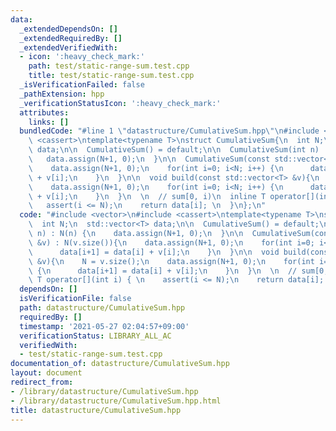 ```yaml
---
data:
  _extendedDependsOn: []
  _extendedRequiredBy: []
  _extendedVerifiedWith:
  - icon: ':heavy_check_mark:'
    path: test/static-range-sum.test.cpp
    title: test/static-range-sum.test.cpp
  _isVerificationFailed: false
  _pathExtension: hpp
  _verificationStatusIcon: ':heavy_check_mark:'
  attributes:
    links: []
  bundledCode: "#line 1 \"datastructure/CumulativeSum.hpp\"\n#include <vector>\n#include\
    \ <cassert>\ntemplate<typename T>\nstruct CumulativeSum{\n  int N;\n  std::vector<T>\
    \ data;\n\n  CumulativeSum() = default;\n\n  CumulativeSum(int n) : N(n) {\n \
    \   data.assign(N+1, 0);\n  }\n\n  CumulativeSum(const std::vector<T> &v) : N(v.size()){\n\
    \    data.assign(N+1, 0);\n    for(int i=0; i<N; i++) {\n      data[i+1] = data[i]\
    \ + v[i];\n    }\n  }\n\n  void build(const std::vector<T> &v){\n    N = v.size();\n\
    \    data.assign(N+1, 0);\n    for(int i=0; i<N; i++) {\n      data[i+1] = data[i]\
    \ + v[i];\n    }\n  }\n  \n  // sum[0, i)\n  inline T operator[](int i) { \n \
    \   assert(i <= N);\n    return data[i]; \n  }\n};\n"
  code: "#include <vector>\n#include <cassert>\ntemplate<typename T>\nstruct CumulativeSum{\n\
    \  int N;\n  std::vector<T> data;\n\n  CumulativeSum() = default;\n\n  CumulativeSum(int\
    \ n) : N(n) {\n    data.assign(N+1, 0);\n  }\n\n  CumulativeSum(const std::vector<T>\
    \ &v) : N(v.size()){\n    data.assign(N+1, 0);\n    for(int i=0; i<N; i++) {\n\
    \      data[i+1] = data[i] + v[i];\n    }\n  }\n\n  void build(const std::vector<T>\
    \ &v){\n    N = v.size();\n    data.assign(N+1, 0);\n    for(int i=0; i<N; i++)\
    \ {\n      data[i+1] = data[i] + v[i];\n    }\n  }\n  \n  // sum[0, i)\n  inline\
    \ T operator[](int i) { \n    assert(i <= N);\n    return data[i]; \n  }\n};\n"
  dependsOn: []
  isVerificationFile: false
  path: datastructure/CumulativeSum.hpp
  requiredBy: []
  timestamp: '2021-05-27 02:04:57+09:00'
  verificationStatus: LIBRARY_ALL_AC
  verifiedWith:
  - test/static-range-sum.test.cpp
documentation_of: datastructure/CumulativeSum.hpp
layout: document
redirect_from:
- /library/datastructure/CumulativeSum.hpp
- /library/datastructure/CumulativeSum.hpp.html
title: datastructure/CumulativeSum.hpp
---
```

